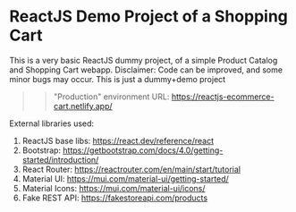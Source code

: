 # ReactJS Demo Project of a Shopping Cart
This is a very basic ReactJS dummy project, of a simple Product Catalog and Shopping Cart webapp.
Disclaimer: Code can be improved, and some minor bugs may occur. This is just a dummy+demo project

>> "Production" environment URL: https://reactjs-ecommerce-cart.netlify.app/

External libraries used:
1) ReactJS base libs: https://react.dev/reference/react
2) Bootstrap: https://getbootstrap.com/docs/4.0/getting-started/introduction/
3) React Router: https://reactrouter.com/en/main/start/tutorial
4) Material UI: https://mui.com/material-ui/getting-started/
5) Material Icons: https://mui.com/material-ui/icons/
6) Fake REST API: https://fakestoreapi.com/products

